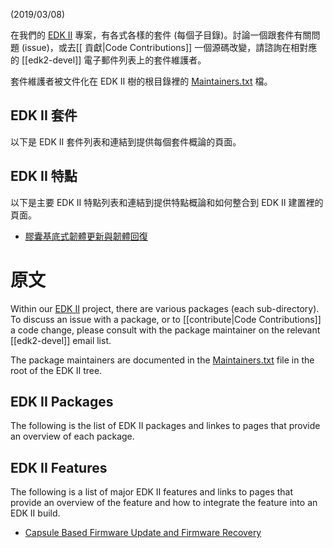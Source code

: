 (2019/03/08)

在我們的 [EDK II](http://www.tianocore.org/edk2/) 專案，有各式各樣的套件 (每個子目錄)。討論一個跟套件有關問題 (issue)，或去[[ 貢獻|Code Contributions]] 一個源碼改變，請諮詢在相對應的 [[edk2-devel]] 電子郵件列表上的套件維護者。

套件維護者被文件化在 EDK II 樹的根目錄裡的 [Maintainers.txt](https://raw.githubusercontent.com/tianocore/edk2/master/Maintainers.txt) 檔。

## EDK II 套件
以下是 EDK II 套件列表和連結到提供每個套件概論的頁面。

## EDK II 特點
以下是主要 EDK II 特點列表和連結到提供特點概論和如何整合到 EDK II 建置裡的頁面。

* [膠囊基底式韌體更新與韌體回復](Capsule-Based-Firmware-Update-and-Firmware-Recovery)

# 原文

Within our [EDK II](http://www.tianocore.org/edk2/) project, there are various 
packages (each sub-directory).  To discuss an issue with a package, or to 
[[contribute|Code Contributions]] a code change, please consult with the package
maintainer on the relevant [[edk2-devel]] email list.

The package maintainers are documented in the
[Maintainers.txt](https://raw.githubusercontent.com/tianocore/edk2/master/Maintainers.txt)
file in the root of the EDK II tree.

## EDK II Packages
The following is the list of EDK II packages and linkes to pages that provide an
overview of each package.

## EDK II Features
The following is a list of major EDK II features and links to pages that provide 
an overview of the feature and how to integrate the feature into an EDK II build.

* [Capsule Based Firmware Update and Firmware Recovery](Capsule-Based-Firmware-Update-and-Firmware-Recovery)
